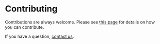 # Contributing

Contributions are always welcome. Please see [this page](https://ezengine.net/pages/getting-started/how-to-contribute.html) for details on how you can contribute.

If you have a question, [contact us](http://ezengine.net/pages/contact.html).
